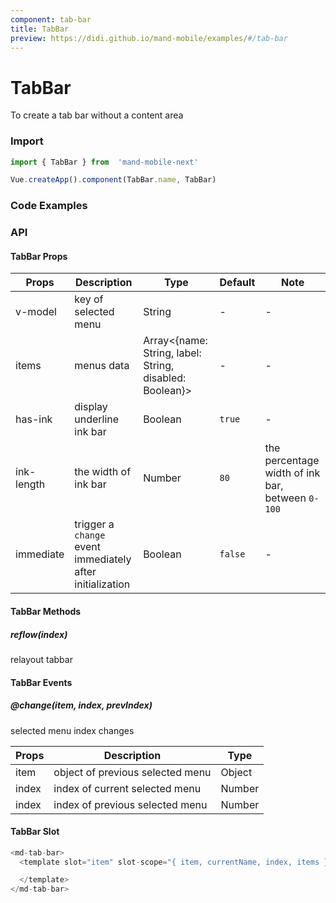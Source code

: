 ```yaml
---
component: tab-bar
title: TabBar
preview: https://didi.github.io/mand-mobile/examples/#/tab-bar
---
```


# TabBar


To create a tab bar without a content area

### Import

```javascript
import { TabBar } from  'mand-mobile-next'

Vue.createApp().component(TabBar.name, TabBar)
```

### Code Examples

<demo-wrapper
  src="src/packages/tab-bar/demo"
  :demos="demos"
/>

<script setup>
const demos = import.meta.globEager('../../../src/packages/tab-bar/demo/demo*.vue')
</script>

<!-- DEMO -->

### API

#### TabBar Props
|Props | Description | Type | Default | Note|
|----|-----|------|------|------|
| v-model | key of selected menu | String | - | - |
|items|menus data|Array<{name: String, label: String, disabled: Boolean}>|-|-|
| has-ink | display underline ink bar | Boolean | `true` | - |
| ink-length | the width of ink bar | Number | `80` | the percentage width of ink bar, between `0-100` |
|immediate|trigger a `change` event immediately after initialization|Boolean|`false`|-|

#### TabBar Methods

##### reflow(index)
relayout tabbar

#### TabBar Events

##### @change(item, index, prevIndex)
selected menu index changes

|Props | Description | Type|
|----|-----|------|
| item | object of previous selected menu | Object |
| index | index of current selected menu | Number |
| index | index of previous selected menu | Number |

#### TabBar Slot
```javascript
<md-tab-bar>
  <template slot="item" slot-scope="{ item, currentName, index, items }">

  </template>
</md-tab-bar>
```
